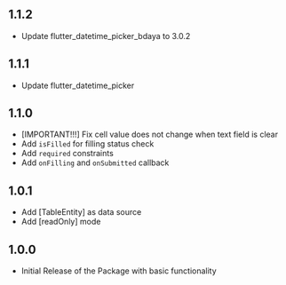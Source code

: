 ## 1.1.2

* Update flutter_datetime_picker_bdaya to 3.0.2

## 1.1.1

* Update flutter_datetime_picker

## 1.1.0

* [IMPORTANT!!!] Fix cell value does not change when text field is clear
* Add `isFilled` for filling status check
* Add `required` constraints
* Add `onFilling` and `onSubmitted` callback

## 1.0.1

* Add [TableEntity] as data source
* Add [readOnly] mode

## 1.0.0

* Initial Release of the Package with basic functionality